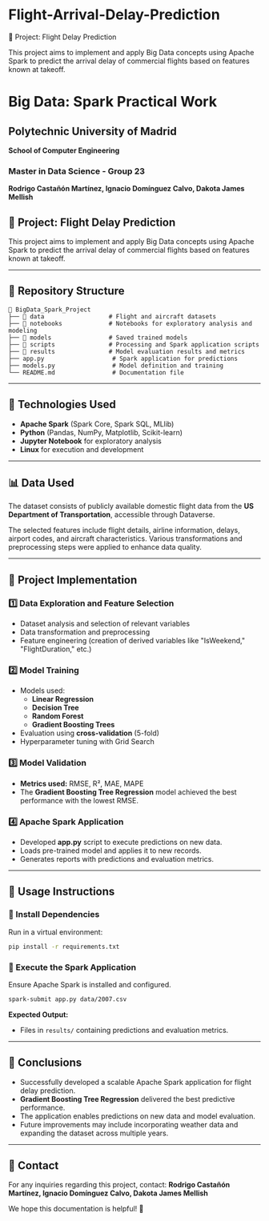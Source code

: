 # Flight-Arrival-Delay-Prediction

📌 Project: Flight Delay Prediction

This project aims to implement and apply Big Data concepts using Apache Spark to predict the arrival delay of commercial flights based on features known at takeoff.


# Big Data: Spark Practical Work

## Polytechnic University of Madrid
**School of Computer Engineering**

### Master in Data Science - Group 23
**Rodrigo Castañón Martínez, Ignacio Domínguez Calvo, Dakota James Mellish**

## 📌 Project: Flight Delay Prediction
This project aims to implement and apply Big Data concepts using Apache Spark to predict the arrival delay of commercial flights based on features known at takeoff.

---

## 📁 Repository Structure
```
📂 BigData_Spark_Project
├── 📁 data                  # Flight and aircraft datasets
├── 📁 notebooks             # Notebooks for exploratory analysis and modeling
├── 📁 models                # Saved trained models
├── 📁 scripts               # Processing and Spark application scripts
├── 📁 results               # Model evaluation results and metrics
├── app.py                   # Spark application for predictions
├── models.py                # Model definition and training
└── README.md                # Documentation file
```

---

## 🔧 Technologies Used
- **Apache Spark** (Spark Core, Spark SQL, MLlib)
- **Python** (Pandas, NumPy, Matplotlib, Scikit-learn)
- **Jupyter Notebook** for exploratory analysis
- **Linux** for execution and development

---

## 📊 Data Used
The dataset consists of publicly available domestic flight data from the **US Department of Transportation**, accessible through Dataverse.

The selected features include flight details, airline information, delays, airport codes, and aircraft characteristics. Various transformations and preprocessing steps were applied to enhance data quality.

---

## 🚀 Project Implementation
### 1️⃣ Data Exploration and Feature Selection
- Dataset analysis and selection of relevant variables
- Data transformation and preprocessing
- Feature engineering (creation of derived variables like "IsWeekend," "FlightDuration," etc.)

### 2️⃣ Model Training
- Models used:
  - **Linear Regression**
  - **Decision Tree**
  - **Random Forest**
  - **Gradient Boosting Trees**
- Evaluation using **cross-validation** (5-fold)
- Hyperparameter tuning with Grid Search

### 3️⃣ Model Validation
- **Metrics used:** RMSE, R², MAE, MAPE
- The **Gradient Boosting Tree Regression** model achieved the best performance with the lowest RMSE.

### 4️⃣ Apache Spark Application
- Developed **app.py** script to execute predictions on new data.
- Loads pre-trained model and applies it to new records.
- Generates reports with predictions and evaluation metrics.

---

## 📜 Usage Instructions
### 🔹 Install Dependencies
Run in a virtual environment:
```bash
pip install -r requirements.txt
```
### 🔹 Execute the Spark Application
Ensure Apache Spark is installed and configured.
```bash
spark-submit app.py data/2007.csv
```
**Expected Output:**
- Files in `results/` containing predictions and evaluation metrics.

---

## 📌 Conclusions
- Successfully developed a scalable Apache Spark application for flight delay prediction.
- **Gradient Boosting Tree Regression** delivered the best predictive performance.
- The application enables predictions on new data and model evaluation.
- Future improvements may include incorporating weather data and expanding the dataset across multiple years.

---

## 📧 Contact
For any inquiries regarding this project, contact:
**Rodrigo Castañón Martínez, Ignacio Domínguez Calvo, Dakota James Mellish**

We hope this documentation is helpful! 🚀

